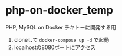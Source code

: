 # php-on-docker_temp
PHP, MySQL on Docker
テキトーに開発する用

1. cloneして `docker-compose up -d` で起動
2. localhostの8080ポートにアクセス
